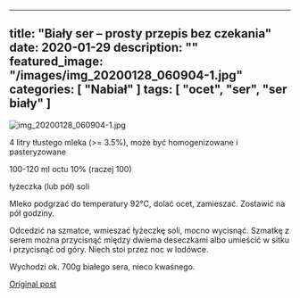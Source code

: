 
---
title: "Biały ser – prosty przepis bez czekania"
date: 2020-01-29
description: ""
featured_image: "/images/img_20200128_060904-1.jpg"
categories: [ "Nabiał" ]
tags: [ "ocet", "ser", "ser biały" ]
---

<!-- Number 20 -->

![img_20200128_060904-1.jpg](/statystycznakuchnia/images/img_20200128_060904-1.jpg)

4 litry tłustego mleka (&gt;= 3.5%), może być homogenizowane i pasteryzowane

100-120 ml octu 10% (raczej 100)

łyżeczka (lub pół) soli

Mleko podgrzać do temperatury 92°C, dolać ocet, zamieszać. Zostawić na pół godziny.

Odcedzić na szmatce, wmieszać łyżeczkę soli, mocno wycisnąć. Szmatkę z serem można przycisnąć między dwiema deseczkami albo umieścić w sitku i przycisnąć od góry. Niech stoi przez noc w lodówce.

Wychodzi ok. 700g białego sera, nieco kwaśnego.



[Original post](https://statystycznakuchnia.wordpress.com/2020/01/29/bialy-ser-prosty-przepis-bez-czekania/)


